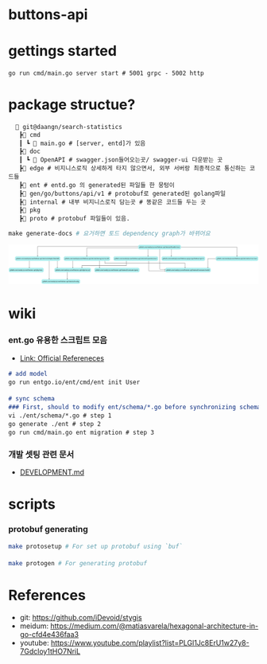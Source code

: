 # buttons-api

# gettings started

```
go run cmd/main.go server start # 5001 grpc - 5002 http
```

# package structue?
```
  📂 git@daangn/search-statistics
   ┣📂 cmd
   ┃ ┗ 📜 main.go # [server, entd]가 있음
   ┣📂 doc
   ┃ ┗ 📂 OpenAPI # swagger.json들어오는곳/ swagger-ui 다운받는 곳
   ┣📂 edge # 비지니스로직 상세하게 타지 않으면서, 외부 서버랑 최종적으로 통신하는 코드들
   ┣📂 ent # entd.go 의 generated된 파일들 한 뭉텅이
   ┣📂 gen/go/buttons/api/v1 # protobuf로 generated된 golang파일
   ┣📂 internal # 내부 비지니스로직 담는곳 # 똥같은 코드들 두는 곳
   ┣📂 pkg
   ┣📂 proto # protobuf 파일들이 있음.
```

``` makefile
make generate-docs # 요거하면 토드 dependency graph가 바뀌어요
```

![code dependency graph](./doc/_images/godepgraph.png)



# wiki

### ent.go 유용한 스크립트 모음

- [Link: Official Refereneces](https://entgo.io/docs/getting-started)

``` markdown
# add model
go run entgo.io/ent/cmd/ent init User

# sync schema
### First, should to modify ent/schema/*.go before synchronizing schema
vi ./ent/schema/*.go # step 1
go generate ./ent # step 2
go run cmd/main.go ent migration # step 3


```

### 개발 셋팅 관련 문서

- [DEVELOPMENT.md](https://github.com/sundaytycoon/buttons-api/blob/main/DEVELOPMENT.md)

# scripts

### protobuf generating

``` bash
make protosetup # For set up protobuf using `buf`

make protogen # For generating protobuf
```

# References

- git: https://github.com/iDevoid/stygis
- meidum: https://medium.com/@matiasvarela/hexagonal-architecture-in-go-cfd4e436faa3
- youtube: https://www.youtube.com/playlist?list=PLGl1Jc8ErU1w27y8-7Gdcloy1tHO7NriL

